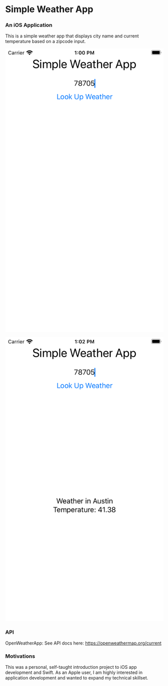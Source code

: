 # Simple Weather App
### An iOS Application

This is a simple weather app that displays city name and current temperature based on a zipcode input.

![Screenshot 1](demo1.png)

![Screenshot 2](demo2.png)

### API
OpenWeatherApp: See API docs here: https://openweathermap.org/current

### Motivations

This was a personal, self-taught introduction project to iOS app development and Swift.
As an Apple user, I am highly interested in application development and wanted to expand my technical skillset.


